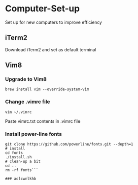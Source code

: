 # Computer-Set-up
Set up for new computers to improve efficiency

## iTerm2
Download iTerm2 and set as default terminal

## Vim8

### Upgrade to Vim8
`brew install vim --override-system-vim`

### Change .vimrc file
`vim ~/.vimrc`

Paste vimrc.txt contents in .vimrc file

### Install power-line fonts
```# clone
git clone https://github.com/powerline/fonts.git --depth=1
# install
cd fonts
./install.sh
# clean-up a bit
cd ..
rm -rf fonts```

### aolcwnlkhb
